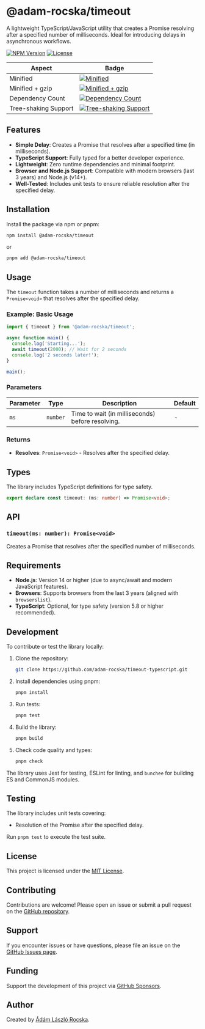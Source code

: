 # @adam-rocska/timeout

A lightweight TypeScript/JavaScript utility that creates a Promise resolving after a specified number of milliseconds. Ideal for introducing delays in asynchronous workflows.

[![NPM Version](https://img.shields.io/npm/v/@adam-rocska/timeout.svg)](https://www.npmjs.com/package/@adam-rocska/timeout)
[![License](https://img.shields.io/npm/l/@adam-rocska/timeout)](https://github.com/adam-rocska/timeout-typescript/blob/master/LICENSE)

| Aspect               | Badge                                                                                                                                               |
| -------------------- | --------------------------------------------------------------------------------------------------------------------------------------------------- |
| Minified             | [![Minified](https://badgen.net/bundlephobia/min/@adam-rocska/timeout)](https://bundlephobia.com/package/@adam-rocska/timeout)                      |
| Minified + gzip      | [![Minified + gzip](https://badgen.net/bundlephobia/minzip/@adam-rocska/timeout)](https://bundlephobia.com/package/@adam-rocska/timeout)            |
| Dependency Count     | [![Dependency Count](https://badgen.net/bundlephobia/dependency-count/@adam-rocska/timeout)](https://bundlephobia.com/package/@adam-rocska/timeout) |
| Tree-shaking Support | [![Tree-shaking Support](https://badgen.net/bundlephobia/tree-shaking/@adam-rocska/timeout)](https://bundlephobia.com/package/@adam-rocska/timeout) |

## Features

- **Simple Delay**: Creates a Promise that resolves after a specified time (in milliseconds).
- **TypeScript Support**: Fully typed for a better developer experience.
- **Lightweight**: Zero runtime dependencies and minimal footprint.
- **Browser and Node.js Support**: Compatible with modern browsers (last 3 years) and Node.js (v14+).
- **Well-Tested**: Includes unit tests to ensure reliable resolution after the specified delay.

## Installation

Install the package via npm or pnpm:

```bash
npm install @adam-rocska/timeout
```

or

```bash
pnpm add @adam-rocska/timeout
```

## Usage

The `timeout` function takes a number of milliseconds and returns a `Promise<void>` that resolves after the specified delay.

### Example: Basic Usage

```javascript
import { timeout } from '@adam-rocska/timeout';

async function main() {
  console.log('Starting...');
  await timeout(2000); // Wait for 2 seconds
  console.log('2 seconds later!');
}

main();
```

### Parameters

| Parameter | Type     | Description                                      | Default |
| --------- | -------- | ------------------------------------------------ | ------- |
| `ms`      | `number` | Time to wait (in milliseconds) before resolving. | -       |

### Returns

- **Resolves**: `Promise<void>` - Resolves after the specified delay.

## Types

The library includes TypeScript definitions for type safety.

```typescript
export declare const timeout: (ms: number) => Promise<void>;
```

## API

### `timeout(ms: number): Promise<void>`

Creates a Promise that resolves after the specified number of milliseconds.

## Requirements

- **Node.js**: Version 14 or higher (due to async/await and modern JavaScript features).
- **Browsers**: Supports browsers from the last 3 years (aligned with `browserslist`).
- **TypeScript**: Optional, for type safety (version 5.8 or higher recommended).

## Development

To contribute or test the library locally:

1. Clone the repository:

   ```bash
   git clone https://github.com/adam-rocska/timeout-typescript.git
   ```

2. Install dependencies using pnpm:

   ```bash
   pnpm install
   ```

3. Run tests:

   ```bash
   pnpm test
   ```

4. Build the library:

   ```bash
   pnpm build
   ```

5. Check code quality and types:

   ```bash
   pnpm check
   ```

The library uses Jest for testing, ESLint for linting, and `bunchee` for building ES and CommonJS modules.

## Testing

The library includes unit tests covering:

- Resolution of the Promise after the specified delay.

Run `pnpm test` to execute the test suite.

## License

This project is licensed under the [MIT License](LICENSE).

## Contributing

Contributions are welcome! Please open an issue or submit a pull request on the [GitHub repository](https://github.com/adam-rocska/timeout-typescript).

## Support

If you encounter issues or have questions, please file an issue on the [GitHub Issues page](https://github.com/adam-rocska/timeout-typescript/issues).

## Funding

Support the development of this project via [GitHub Sponsors](https://github.com/sponsors/adam-rocska).

## Author

Created by [Ádám László Rocska](https://adam-rocska.github.io).
